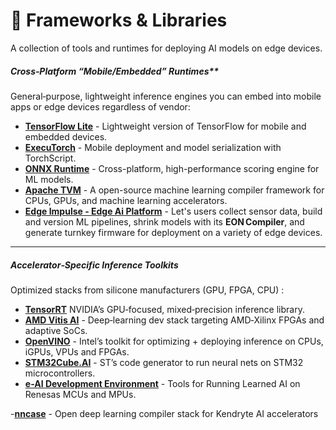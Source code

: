 # 🧠 Frameworks & Libraries

A collection of tools and runtimes for deploying AI models on edge devices.
##### Cross‑Platform “Mobile/Embedded” Runtimes** 
General‑purpose, lightweight inference engines you can embed into mobile apps or edge devices regardless of vendor:
- **[TensorFlow Lite](https://www.tensorflow.org/lite)** - Lightweight version of TensorFlow for mobile and embedded devices.
- **[ExecuTorch](https://pytorch.org/mobile/home/)** - Mobile deployment and model serialization with TorchScript.
- **[ONNX Runtime](https://onnxruntime.ai/)** - Cross-platform, high-performance scoring engine for ML models.
- **[Apache TVM](https://tvm.apache.org/)** - A open-source machine learning compiler framework for CPUs, GPUs, and machine learning accelerators.
- **[Edge Impulse - Edge Ai Platform](https://edgeimpulse.com/product?_gl=1*1sp61fb*_up*MQ..*_ga*MTUzMzA1Njk2My4xNzUzNzIyMDAx*_ga_1QH4BGX503*czE3NTM3MjIwMDEkbzEkZzEkdDE3NTM3MjIxNjIkajI4JGwwJGgxNjU1NjkzOTgz)** - Let's users collect sensor data, build and version ML pipelines, shrink models with its **EON Compiler**, and generate turnkey firmware for deployment on a variety of edge devices.

---
##### Accelerator‑Specific Inference Toolkits
Optimized stacks from silicone manufacturers (GPU, FPGA, CPU)  :

- **[TensorRT](https://developer.nvidia.com/tensorrt)** NVIDIA’s GPU‑focused, mixed‑precision inference library.
- **[AMD Vitis AI](https://xilinx.github.io/Vitis-AI/3.5/html/index.html)** - Deep‑learning dev stack targeting AMD‑Xilinx FPGAs and adaptive SoCs.
- **[OpenVINO](https://www.intel.com/content/www/us/en/developer/tools/openvino-toolkit/overview.html)** - Intel’s toolkit for optimizing + deploying inference on CPUs, iGPUs, VPUs and FPGAs.
- **[STM32Cube.AI](https://www.st.com/en/embedded-software/x-cube-ai.html)** - ST’s code generator to run neural nets on STM32 microcontrollers.
- **[e-AI Development Environment](https://www.renesas.com/us/en/e-ai-development-environment-microcontrollers#overview)** - Tools for Running Learned AI on Renesas MCUs and MPUs.

-**[nncase](https://github.com/kendryte/nncase)** - Open deep learning compiler stack for Kendryte AI accelerators